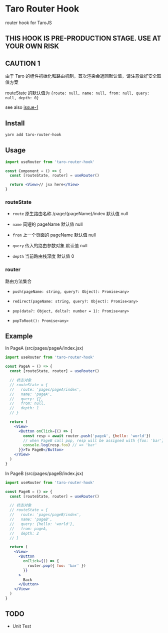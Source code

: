 # Taro Router Hook

router hook for TaroJS

## THIS HOOK IS PRE-PRODUCTION STAGE. USE AT YOUR OWN RISK

## CAUTION 1

由于 Taro 的组件初始化和路由机制，首次渲染会返回默认值，请注意做好安全取值方案

routeState 的默认值为 `{route: null, name: null, from: null, query: null, depth: 0}`

see also [issue-1](https://github.com/zephyrpersonal/taro-router-hook/issues/1)

## Install

```bash
yarn add taro-router-hook
```

## Usage

```jsx
import useRouter from 'taro-router-hook'

const Component = () => {
  const [routeState, router] = useRouter()

  return <View>// jsx here</View>
}
```

### routeState

- `route` 原生路由名称 /page/{pageName}/index 默认值 null

- `name` 简短的 pageName 默认值 null

- `from` 上一个页面的 pageName 默认值 null

- `query` 传入的路由参数对象 默认值 null

- `depth` 当前路由栈深度 默认值 0

### router

路由方法集合

- `push(pageName: string, query?: Object): Promise<any>`

- `redirect(pageName: string, query?: Object): Promise<any>`

- `pop(data?: Object, delta?: number = 1): Promise<any>`

- `popToRoot(): Promise<any>`

## Example

In PageA (src/pages/pageA/index.jsx)

```jsx
import useRouter from 'taro-router-hook'

const PageA = () => {
  const [routeState, router] = useRouter()

  // 状态对象
  // routeState = {
  //   route: 'pages/pageA/index',
  //   name: 'pageA',
  //   query: {},
  //   from: null,
  //   depth: 1
  // }

  return (
    <View>
      <Button onClick={() => {
        const resp = await router.push('pageA', {hello: 'world'})
        // when PageB call pop, resp will be assigned with {foo: 'bar'}
        console.log(resp.foo) // => 'bar'
      }}>To PageB</Button>
    </View>
  )
}
```

In PageB (src/pages/pageB/index.jsx)

```jsx
import useRouter from 'taro-router-hook'

const PageB = () => {
  const [routeState, router] = useRouter()

  // 状态对象
  // routeState = {
  //   route: 'pages/pageB/index',
  //   name: 'pageB',
  //   query: {hello: 'world'},
  //   from: pageA,
  //   depth: 2
  // }

  return (
    <View>
      <Button
        onClick={() => {
          router.pop({ foo: 'bar' })
        }}
      >
        Back
      </Button>
    </View>
  )
}
```

## TODO

- Unit Test
